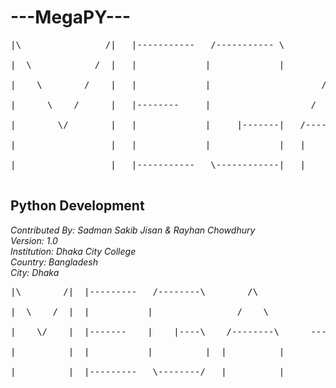 <h1>---MegaPY---</h1>

<pre>
|\                /|   |-----------   /----------- \           /\                       |----------\    \             / <br>
|  \            /  |   |             |             |         /    \                     |           |     \         /   <br>
|    \        /    |   |             |                     /        \                   |           |       \     /     <br>
|      \    /      |   |--------     |                   /            \     ---------   |----------/          \ /       <br>
|        \/        |   |             |     |-------|   /----------------\               |                      |        <br>
|                  |   |             |             |   |                |               |                      |        <br>
|                  |   |-----------   \------------|   |                |               |                      |        <br>
</pre>


<h2>Python Development</h2>

<address>
Contributed By: Sadman Sakib Jisan & Rayhan Chowdhury <br>
Version: 1.0 <br>
Institution: Dhaka City College <br>
Country: Bangladesh <br>
City: Dhaka <br>
</address>


<pre>
|\        /|  |---------   /--------\        /\                           |---------\    \         / <br>
|  \    /  |  |           |                /    \                         |          |     \     /   <br>
|    \/    |  |-------    |    |----\    /--------\      ------------     |---------/        \ /     <br>
|          |  |           |          |  |          |                      |                   |      <br>
|          |  |---------   \--------/   |          |                      |                   |      <br>
</pre>
